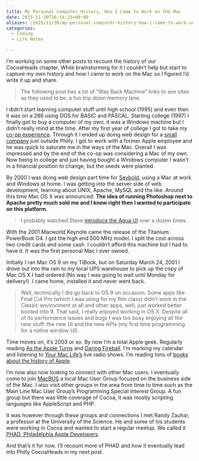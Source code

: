 ```yaml
---
title: My Personal Computer History, How I Came to Work on the Mac
date: 2015-11-30T16:14:25+00:00
aliases: /2015/11/30/my-personal-computer-history-how-i-came-to-work-on-the-mac/
categories:
  - Coding
  - Life Notes

---
```

I&#8217;m working on some other posts to recount the history of our CocoaHeads chapter. While brainstorming for it I couldn&#8217;t help but start to capture my own history and how I came to work on the Mac so I figured I&#8217;d write it up and share.

> The following post has a lot of &#8220;Way Back Machine&#8221; links to see sites as they used to be, a fun trip down memory lane.

I didn&#8217;t start learning computer stuff until high school (1995) and even then it was on a 286 using DOS for BASIC and PASCAL. Starting college (1997) I finally got to buy a computer of my own, it was a Windows machine but I didn&#8217;t really mind at the time. After my first year of college I got to take my [co-op experience][1]. Through it I ended up doing web design for a [small company][2] just outside Philly. I got to work with a former Apple employee and he was quick to saturate me in the ways of the Mac. Overall I was impressed and by the end of the co-op was considering a Mac of my own. Now being in college and just having bought a Windows computer I wasn&#8217;t in a financial position to change, but the seeds were planted.

By 2000 I was doing web design part time for [Seybold][3], using a Mac at work and Windows at home. I was getting into the server side of web development, learning about UNIX, Apache, MySQL and the like. Around this time Mac OS X was announced. **The idea of running Photoshop next to Apache pretty much sold me and I knew right then I wanted to participate on this platform.**

> I probably watched Steve [introduce the Aqua UI][4] over a dozen times.

With the 2001 Macworld Keynote came the release of the Titanium PowerBook G4. I got the high end 500 MHz model. I split the cost across two credit cards and some cash. I couldn&#8217;t afford this machine but I had to have it. It was the first personal Mac I ever owned.

Initially I ran Mac OS 9 on my TiBook, but on Saturday March 24, 2001 I drove out into the rain to my local UPS warehouse to pick up the copy of Mac OS X I had ordered (No way I was going to wait until Monday for delivery!). I came home, installed it and never went back.

> Well, technically I did go back to OS 9 on occasion. Some apps like Final Cut Pro (which I was using for my film class) didn&#8217;t work in the Classic environment at all and other apps, well, just worked better booted into 9. That said, I really enjoyed working in OS X. Despite all of its performance issues and bugs I was too busy enjoying all the new stuff: the new UI and the new APIs (my first time programming for a native window UI).

Time moves on, it&#8217;s 2003 or so. By now I&#8217;m a total Apple geek. Regularly reading [As the Apple Turns][5] and [Daring Fireball][6]. I&#8217;m marking my calendar and listening to [Your Mac Life&#8217;s][7] live radio shows. I&#8217;m reading tons of [books about the history of Apple][8].

I&#8217;m now also now looking to connect with other Mac users. I eventually come to join [MacBUS][9] a local Mac User Group focused on the business side of the Mac. I also visit other groups in the area from time to time such as the Main Line Mac User Group&#8217;s Programming Special Interest Group. A fun group but there was little coverage of Cocoa, it was mostly scripting languages like AppleScript and PHP.

It was however through these groups and connections I met Randy Zauhar, a professor at the University of the Science. He and some of his students were working in Cocoa and wanted to start a regular meetup. We called it [PHAD, Philadelphia Apple Developers][10].

And that&#8217;s it for now. I&#8217;ll recount more of PHAD and how it eventually lead into Philly CocoaHeads in my next post.

 [1]: http://drexel.edu/undergrad/co-op/overview/
 [2]: https://web.archive.org/web/20000619193122/http://www.starcomm.com/
 [3]: https://web.archive.org/web/20020326095101/http://seyboldreport.com/
 [4]: https://youtu.be/uGMQLfi0kGc?t=1h13m00s
 [5]: https://web.archive.org/web/20030212045303/http://appleturns.com/
 [6]: https://web.archive.org/web/20031004210145/http://daringfireball.net/
 [7]: https://web.archive.org/web/20030930202334/http://yourmaclife.com/
 [8]: http://www.folklore.org/
 [9]: https://web.archive.org/web/20020927152411/http://www.macbus.org/
 [10]: https://web.archive.org/web/20040614003648/http://phad.org/